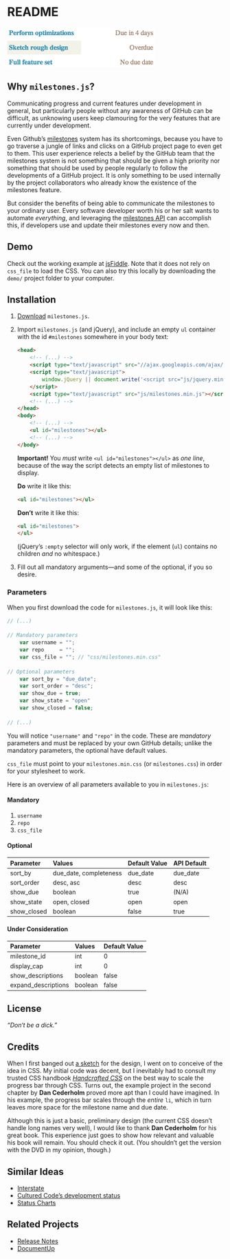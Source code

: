 README
======
![Screenshot][screenshots]

Why `milestones.js`?
--------------------
Communicating progress and current features under development in general, but particularly people without any awareness of GitHub can be difficult, as unknowing users keep clamouring for the very features that are currently under development.

Even Github’s [milestones][milestones] system has its shortcomings, because you have to go traverse a jungle of links and clicks on a GitHub project page to even get to them. This user experience relects a belief by the GitHub team that the milestones system is not something that should be given a high priority nor something that should be used by people regularly to follow the developments of a GitHub project. It is only something to be used internally by the project collaborators who already know the existence of the milestones feature.

But consider the benefits of being able to communicate the milestones to your ordinary user. Every software developer worth his or her salt wants to automate *everything*, and leveraging the [milestones API][api] can accomplish this, if developers use and update their milestones every now and then.

Demo
----
Check out the working example at [jsFiddle][jsfiddle]. Note that it does not rely on `css_file` to load the CSS. You can also try this locally by downloading the `demo/` project folder to your computer.

Installation
------------
1. [Download][download] `milestones.js`.
2. Import `milestones.js` (and jQuery), and include an empty `ul` container with the id `#milestones` somewhere in your body text:

    ```html
    <head>
        <!-- (...) -->
        <script type="text/javascript" src="//ajax.googleapis.com/ajax/libs/jquery/1.8.2/jquery.min.js"></script>
        <script type="text/javascript">
            window.jQuery || document.write('<script src="js/jquery.min.js"><\/script>')
        </script>
        <script type="text/javascript" src="js/milestones.min.js"></script>
        <!-- (...) -->
    </head>
    <body>
        <!-- (...) -->
        <ul id="milestones"></ul>
        <!-- (...) -->
    </body>
    ```

    **Important!** You *must* write `<ul id="milestones"></ul>` as *one line*, because of the way the script detects an empty list of milestones to display.

    **Do** write it like this:

    ```html
    <ul id="milestones"></ul>
    ```

    **Don’t** write it like this:

    ```html
    <ul id="milestones">
    </ul>
    ```

    (jQuery’s `:empty` selector will only work, if the element (`ul`) contains no children *and* no whitespace.)

3. Fill out all mandatory arguments—and some of the optional, if you so desire.

### Parameters ###
When you first download the code for `milestones.js`, it will look like this:

```js
// (...)

// Mandatory parameters
    var username = "";
    var repo     = "";
    var css_file = ""; // "css/milestones.min.css"
    
// Optional parameters
    var sort_by = "due_date";
    var sort_order = "desc";
    var show_due = true;
    var show_state = "open"
    var show_closed = false;

// (...)
```

You will notice `"username"` and `"repo"` in the code. These are *mandatory* parameters and must be replaced by your own GitHub details; unlike the mandatory parameters, the optional have default values.

`css_file` must point to your `milestones.min.css` (or `milestones.css`) in order for your stylesheet to work.

Here is an overview of all parameters available to you in `milestones.js`:

#### Mandatory ####
1. `username`
2. `repo`
3. `css_file`

#### Optional ####
Parameter   | Values                 | Default Value | API Default
:-----------|:-----------------------|:--------------|------------
sort_by     | due_date, completeness | due_date      | due_date
sort_order  | desc, asc              | desc          | desc
show_due    | boolean                | true          | (N/A)
show_state  | open, closed           | open          | open
show_closed | boolean                | false         | true

#### Under Consideration ####
Parameter           | Values  | Default Value
:-------------------|:--------|:-------------
milestone_id        | int     | 0
display_cap         | int     | 0
show_descriptions   | boolean | false
expand_descriptions | boolean | false

License
-------
*“Don‘t be a dick.”*

Credits
-------
When I first banged out [a sketch][sketch] for the design, I went on to conceive of the idea in CSS. My initial code was decent, but I inevitably had to consult my trusted CSS handbook <i>[Handcrafted CSS][handcrafted]</i> on the best way to scale the progress bar through CSS. Turns out, the example project in the second chapter by **Dan Cederholm** proved more apt than I could have imagined. In his example, the progress bar scales through the *entire* `li`, which in turn leaves more space for the milestone name and due date.

Although this is just a basic, preliminary design (the current CSS doesn’t handle long names very well), I would like to thank **Dan Cederholm** for his great book. This experience just goes to show how relevant and valuable his book will remain. You should check it out. (You shouldn’t get the version with the DVD in my opinion, though.)

Similar Ideas
-------------
* [Interstate](http://interstateapp.com/tour)
* [Cultured Code’s development status](http://culturedcode.com/status/)
* [Status Charts](http://www.statuschart.com/)

Related Projects
----------------
* [Release Notes](https://github.com/posabsolute/releasenotes)
* [DocumentUp](http://documentup.com/#gh-pages)


[screenshots]:  https://github.com/ndarville/milestones.js/raw/master/screenshots/screenshot.png
[milestones]:   http://blog.hackerbeers.com/2012/06/how-hackerbeers-uses-github-milestones-to-stay-focused-and-make-progress/
[api]:          https://developer.github.com/v3/issues/milestones/
[jsfiddle]:     http://jsfiddle.net/8EC3f/
[download]:     https://github.com/ndarville/milestones.js/downloads
[sketch]:       https://github.com/ndarville/milestones.js/issues/2
[handcrafted]:  http://handcraftedcss.com/